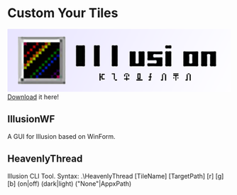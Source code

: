 Custom Your Tiles
==================
![Illusion Logo](./logo.png)
[Download](https://github.com/rHanbowChic/Illusion2/releases) it here!

IllusionWF
------------

A GUI for Illusion based on WinForm.

HeavenlyThread
------------

Illusion CLI Tool.
Syntax: .\HeavenlyThread \[TileName\] \[TargetPath\] \[r\] \[g\] \[b\] (on|off) (dark|light) ("None"|AppxPath) <CustomPicturePath>


